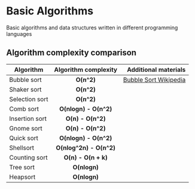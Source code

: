 # Basic Algorithms
Basic algorithms and data structures written in different programming languages

## Algorithm complexity comparison

| Algorithm      | Algorithm complexity    | Additional materials    |
| -------------- |:-----------------------:| -----------------------:|
| Bubble sort    | **O(n^2)**              | [Bubble Sort Wikipedia] |
| Shaker sort    | **O(n^2)**              |			     |
| Selection sort | **O(n^2)**		   |			     |
| Comb sort      | **O(nlogn) - O(n^2)**   |			     |
| Insertion sort | **O(n) - O(n^2)**       |			     |
| Gnome sort	 | **O(n) - O(n^2)**	   |			     |
| Quick sort	 | **O(nlogn) - O(n^2)**   |			     |
| Shellsort	 | **O(nlog^2n) - O(n^2)** |			     |
| Counting sort	 | **O(n) - O(n + k)**	   |			     |
| Tree sort	 | **O(nlogn)**		   |			     |
| Heapsort	 | **O(nlogn)**		   |			     |


[Bubble Sort Wikipedia]: https://en.wikipedia.org/wiki/Bubble_sort
